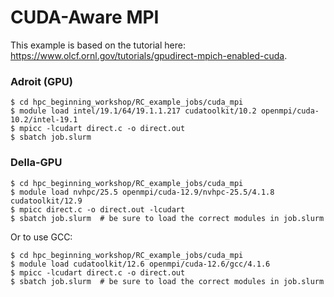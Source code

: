 # CUDA-Aware MPI

This example is based on the tutorial here: <https://www.olcf.ornl.gov/tutorials/gpudirect-mpich-enabled-cuda>.

### Adroit (GPU)

```
$ cd hpc_beginning_workshop/RC_example_jobs/cuda_mpi
$ module load intel/19.1/64/19.1.1.217 cudatoolkit/10.2 openmpi/cuda-10.2/intel-19.1
$ mpicc -lcudart direct.c -o direct.out
$ sbatch job.slurm
```

### Della-GPU

```
$ cd hpc_beginning_workshop/RC_example_jobs/cuda_mpi
$ module load nvhpc/25.5 openmpi/cuda-12.9/nvhpc-25.5/4.1.8 cudatoolkit/12.9
$ mpicc direct.c -o direct.out -lcudart
$ sbatch job.slurm  # be sure to load the correct modules in job.slurm
```

Or to use GCC:

```
$ cd hpc_beginning_workshop/RC_example_jobs/cuda_mpi
$ module load cudatoolkit/12.6 openmpi/cuda-12.6/gcc/4.1.6
$ mpicc -lcudart direct.c -o direct.out
$ sbatch job.slurm  # be sure to load the correct modules in job.slurm
```
